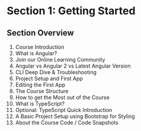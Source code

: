 # Section 1: Getting Started

## Section Overview

1. Course Introduction
2. What is Angular?
3. Join our Online Learning Community
4. Angular vs Angular 2 vs Latest Angular Version
5. CLI Deep Dive & Troubleshooting
6. Project Setup and First App
7. Editing the First App
8. The Course Structure
9. How to get the Most out of the Course
10. What is TypeScript?
11. Optional: TypeScript Quick Introduction
12. A Basic Project Setup using Bootstrap for Styling
13. About the Course Code / Code Snapshots
